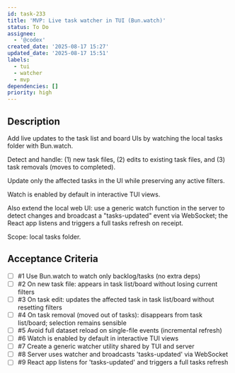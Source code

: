 ```yaml
---
id: task-233
title: 'MVP: Live task watcher in TUI (Bun.watch)'
status: To Do
assignee:
  - '@codex'
created_date: '2025-08-17 15:27'
updated_date: '2025-08-17 15:51'
labels:
  - tui
  - watcher
  - mvp
dependencies: []
priority: high
---
```


## Description

Add live updates to the task list and board UIs by watching the local tasks folder with Bun.watch.

Detect and handle: (1) new task files, (2) edits to existing task files, and (3) task removals (moves to completed).

Update only the affected tasks in the UI while preserving any active filters.

Watch is enabled by default in interactive TUI views.

Also extend the local web UI: use a generic watch function in the server to detect changes and broadcast a "tasks-updated" event via WebSocket; the React app listens and triggers a full tasks refresh on receipt.

Scope: local tasks folder.

## Acceptance Criteria
<!-- AC:BEGIN -->
- [ ] #1 Use Bun.watch to watch only backlog/tasks (no extra deps)
- [ ] #2 On new task file: appears in task list/board without losing current filters
- [ ] #3 On task edit: updates the affected task in task list/board without resetting filters
- [ ] #4 On task removal (moved out of tasks): disappears from task list/board; selection remains sensible
- [ ] #5 Avoid full dataset reload on single-file events (incremental refresh)
- [ ] #6 Watch is enabled by default in interactive TUI views
- [ ] #7 Create a generic watcher utility shared by TUI and server
- [ ] #8 Server uses watcher and broadcasts 'tasks-updated' via WebSocket
- [ ] #9 React app listens for 'tasks-updated' and triggers a full tasks refresh
<!-- AC:END -->
